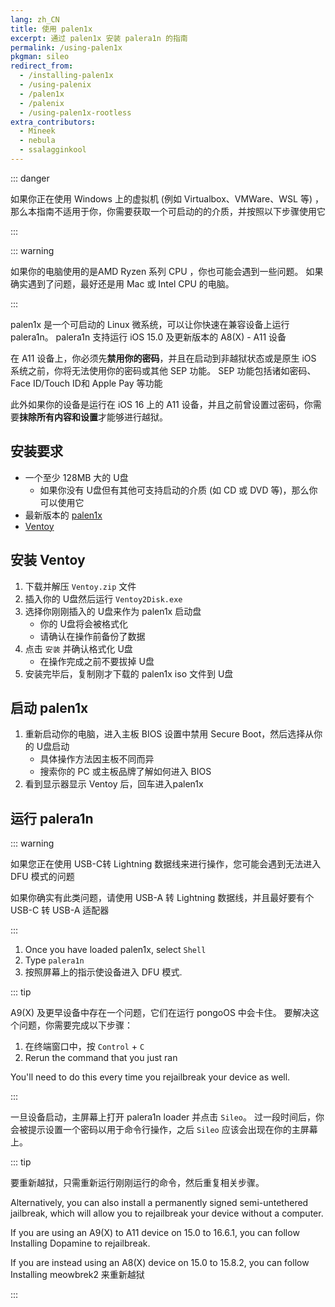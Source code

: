 ```yaml
---
lang: zh_CN
title: 使用 palen1x
excerpt: 通过 palen1x 安装 palera1n 的指南
permalink: /using-palen1x
pkgman: sileo
redirect_from:
  - /installing-palen1x
  - /using-palenix
  - /palen1x
  - /palenix
  - /using-palen1x-rootless
extra_contributors:
  - Mineek
  - nebula
  - ssalagginkool
---
```


::: danger


如果你正在使用 Windows 上的虚拟机 (例如 Virtualbox、VMWare、WSL 等) ，那么本指南不适用于你，你需要获取一个可启动的的介质，并按照以下步骤使用它

:::


::: warning


如果你的电脑使用的是AMD Ryzen 系列 CPU ，你也可能会遇到一些问题。 如果确实遇到了问题，最好还是用 Mac 或 Intel CPU 的电脑。

:::


palen1x 是一个可启动的 Linux 微系统，可以让你快速在兼容设备上运行 palera1n。 palera1n 支持运行 iOS 15.0 及更新版本的 A8(X) - A11 设备

在 A11 设备上，你必须先**禁用你的密码**，并且在启动到非越狱状态或是原生 iOS 系统之前，你将无法使用你的密码或其他 SEP 功能。 SEP 功能包括诸如密码、Face ID/Touch ID和 Apple Pay 等功能

此外如果你的设备是运行在 iOS 16 上的 A11 设备，并且之前曾设置过密码，你需要**抹除所有内容和设置**才能够进行越狱。

## 安装要求

- 一个至少 128MB 大的 U盘
    - 如果你没有 U盘但有其他可支持启动的介质 (如 CD 或 DVD 等)，那么你可以使用它
- 最新版本的 [palen1x](https://github.com/palera1n/palen1x/releases)
- [Ventoy](https://github.com/ventoy/Ventoy/releases)

## 安装 Ventoy

1. 下载并解压 `Ventoy.zip` 文件
1. 插入你的 U盘然后运行 `Ventoy2Disk.exe`
1. 选择你刚刚插入的 U盘来作为 palen1x 启动盘
    - 你的 U盘将会被格式化
    - 请确认在操作前备份了数据
1. 点击 `安装` 并确认格式化 U盘
    - 在操作完成之前不要拔掉 U盘
1. 安装完毕后，复制刚才下载的 palen1x iso 文件到 U盘

## 启动 palen1x

1. 重新启动你的电脑，进入主板 BIOS 设置中禁用 Secure Boot，然后选择从你的 U盘启动
    - 具体操作方法因主板不同而异
    - 搜索你的 PC 或主板品牌了解如何进入 BIOS
1. 看到显示器显示 Ventoy 后，回车进入palen1x

## 运行 palera1n

::: warning


如果您正在使用 USB-C转 Lightning 数据线来进行操作，您可能会遇到无法进入DFU 模式的问题

如果你确实有此类问题，请使用 USB-A 转 Lightning 数据线，并且最好要有个 USB-C 转 USB-A 适配器

:::


1. Once you have loaded palen1x, select `Shell`
1. Type `palera1n`
1. 按照屏幕上的指示使设备进入 <router-link to="/faq/#what-is-dfu-mode">DFU 模式</router-link>.

::: tip


A9(X) 及更早设备中存在一个问题，它们在运行 pongoOS 中会卡住。 要解决这个问题，你需要完成以下步骤：

1. 在终端窗口中，按 `Control` + `C`
1. Rerun the command that you just ran

You'll need to do this every time you rejailbreak your device as well.

:::


一旦设备启动，主屏幕上打开 palera1n loader 并点击 `Sileo`。 过一段时间后，你会被提示设置一个密码以用于命令行操作，之后 `Sileo` 应该会出现在你的主屏幕上。

::: tip


要重新越狱，只需重新运行刚刚运行的命令，然后重复相关步骤。

Alternatively, you can also install a permanently signed semi-untethered jailbreak, which will allow you to rejailbreak your device without a computer.

If you are using an A9(X) to A11 device on 15.0 to 16.6.1, you can follow <router-link to="/installing-dopamine">Installing Dopamine</router-link> to rejailbreak.

If you are instead using an A8(X) device on 15.0 to 15.8.2, you can follow <router-link to="/installing-meowbrek2">Installing meowbrek2</router-link> 来重新越狱

:::
